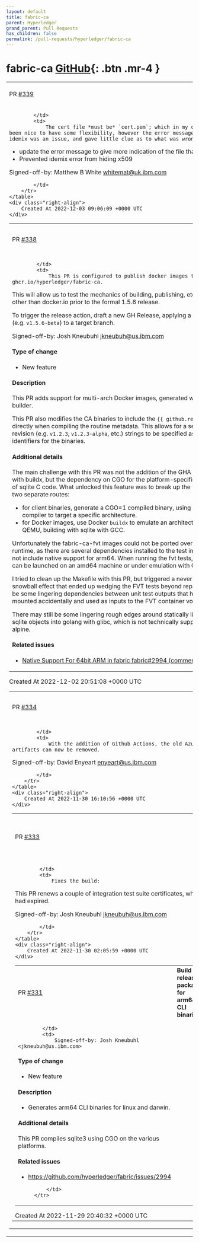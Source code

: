 ```yaml
---
layout: default
title: fabric-ca
parent: Hyperledger
grand_parent: Pull Requests
has_children: false
permalink: /pull-requests/hyperledger/fabric-ca
---
```


# fabric-ca <span class="fs-3 right-align">[GitHub](https://github.com/hyperledger/fabric-ca){: .btn .mr-4 }</span>


<div>
    <table>
        <tr>
            <td>
                PR <a href="https://github.com/hyperledger/fabric-ca/pull/339" class=".btn">#339</a>
            </td>
            <td>
                <b>
                    Add some debug information
                </b>
            </td>
        </tr>
        <tr>
            <td>
                
            </td>
            <td>
                The cert file *must be* `cert.pem`; which in my case it wasn't.  Would have been nice to have some flexibility, however the error messages appeared to be suggestion idemix was an issue, and gave little clue as to what was wrong. 

- update the error message to give more indication of the file that should be checked
- Prevented idemix error from hiding x509

Signed-off-by: Matthew B White <whitemat@uk.ibm.com>


            </td>
        </tr>
    </table>
    <div class="right-align">
        Created At 2022-12-03 09:06:09 +0000 UTC
    </div>
</div>

<div>
    <table>
        <tr>
            <td>
                PR <a href="https://github.com/hyperledger/fabric-ca/pull/338" class=".btn">#338</a>
            </td>
            <td>
                <b>
                     Build multi-arch docker images with buildx
                </b>
            </td>
        </tr>
        <tr>
            <td>
                
            </td>
            <td>
                This PR is configured to publish docker images to ghcr.io/hyperledger/fabric-ca. 

This will allow us to test the mechanics of building, publishing, etc. on a repo other than docker.io prior to the formal 1.5.6 release.

To trigger the release action, draft a new GH Release, applying a semrev tag (e.g. `v1.5.6-beta`) to a target branch. 

Signed-off-by: Josh Kneubuhl <jkneubuh@us.ibm.com>

#### Type of change

- New feature


#### Description

This PR adds support for multi-arch Docker images, generated with the buildx builder.

This PR also modifies the CA binaries to include the `{{ github.ref_name }}` directly when compiling the routine metadata.  This allows for a semantic revision (e.g. `v1.2.3`, `v1.2.3-alpha`, etc.) strings to be specified as valid version identifiers for the binaries. 

#### Additional details

The main challenge with this PR was not the addition of the GHA pipeline to run with buildx, but the dependency on CGO for the platform-specific compilation of sqlite C code.  What unlocked this feature was to break up the "build" into two separate routes: 

- for client binaries, generate a CGO=1 compiled binary, using a GCC cross-compiler to target a specific architecture.
- for Docker images, use Docker `buildx` to emulate an architecture with QEMU, building with sqlite with GCC.

Unfortunately the fabric-ca-fvt images could not be ported over to an arm64 runtime, as there are several dependencies installed to the test image that do not include native support for arm64. When running the fvt tests, the container can be launched on an amd64 machine or under emulation with QEMU.

I tried to clean up the Makefile with this PR, but triggered a never-ending snowball effect that ended up wedging the FVT tests beyond repair.  There may be some lingering dependencies between unit test outputs that have been mounted accidentally and used as inputs to the FVT container volume mounts.

There may still be some lingering rough edges around statically linking the sqlite objects into golang with glibc, which is not technically supported on alpine.

#### Related issues

* [Native Support For 64bit ARM in fabric fabric#2994 (comment)](https://github.com/hyperledger/fabric/issues/2994#issuecomment-1170102505)
            </td>
        </tr>
    </table>
    <div class="right-align">
        Created At 2022-12-02 20:51:08 +0000 UTC
    </div>
</div>

<div>
    <table>
        <tr>
            <td>
                PR <a href="https://github.com/hyperledger/fabric-ca/pull/334" class=".btn">#334</a>
            </td>
            <td>
                <b>
                    Remove Azure Pipeline artifacts
                </b>
            </td>
        </tr>
        <tr>
            <td>
                
            </td>
            <td>
                With the addition of Github Actions, the old Azure Pipeline CI artifacts can now be removed.

Signed-off-by: David Enyeart <enyeart@us.ibm.com>

            </td>
        </tr>
    </table>
    <div class="right-align">
        Created At 2022-11-30 16:10:56 +0000 UTC
    </div>
</div>

<div>
    <table>
        <tr>
            <td>
                PR <a href="https://github.com/hyperledger/fabric-ca/pull/333" class=".btn">#333</a>
            </td>
            <td>
                <b>
                    Fix the build : renew expired test TLS certificates
                </b>
            </td>
        </tr>
        <tr>
            <td>
                
            </td>
            <td>
                Fixes the build: 

This PR renews a couple of integration test suite certificates, which had expired.

Signed-off-by: Josh Kneubuhl <jkneubuh@us.ibm.com>

            </td>
        </tr>
    </table>
    <div class="right-align">
        Created At 2022-11-30 02:05:59 +0000 UTC
    </div>
</div>

<div>
    <table>
        <tr>
            <td>
                PR <a href="https://github.com/hyperledger/fabric-ca/pull/331" class=".btn">#331</a>
            </td>
            <td>
                <b>
                    Build release packages for arm64 CLI binaries
                </b>
            </td>
        </tr>
        <tr>
            <td>
                
            </td>
            <td>
                Signed-off-by: Josh Kneubuhl <jkneubuh@us.ibm.com>

#### Type of change

- New feature

#### Description

- Generates arm64 CLI binaries for linux and darwin.

#### Additional details

This PR compiles sqlite3 using CGO on the various platforms.  

#### Related issues

- https://github.com/hyperledger/fabric/issues/2994


            </td>
        </tr>
    </table>
    <div class="right-align">
        Created At 2022-11-29 20:40:32 +0000 UTC
    </div>
</div>

